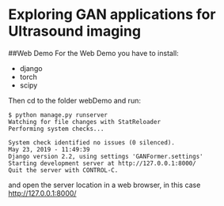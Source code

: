 # Exploring GAN applications for Ultrasound imaging

##Web Demo
For the Web Demo you have to install:
- django
- torch
- scipy

Then cd to the folder webDemo and run:
```
$ python manage.py runserver
Watching for file changes with StatReloader
Performing system checks...

System check identified no issues (0 silenced).
May 23, 2019 - 11:49:39
Django version 2.2, using settings 'GANFormer.settings'
Starting development server at http://127.0.0.1:8000/
Quit the server with CONTROL-C.
```

and open the server location in a web browser, in this case http://127.0.0.1:8000/


